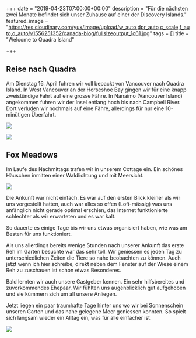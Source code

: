 +++
date = "2019-04-23T07:00:00+00:00"
description = "Für die nächsten zwei Monate befindet sich unser Zuhause auf einer der Discovery Islands."
featured_image = "https://res.cloudinary.com/yux/image/upload/w_auto,dpr_auto,c_scale,f_auto,q_auto/v1556251352/canada-blog/fullsizeoutput_1c61.jpg"
tags = []
title = "Welcome to Quadra Island"

+++
## Reise nach Quadra

Am Dienstag 16. April fuhren wir voll bepackt von Vancouver nach Quadra Island. In West Vancouver an der Horseshoe Bay gingen wir für eine knapp zweistündige Fahrt auf eine grosse Fähre. In Nanaimo (Vancouver Island) angekommen fuhren wir der Insel entlang hoch bis nach Campbell River. Dort verluden wir nochmals auf eine Fähre, allerdings für nur eine 10-minütigen Überfahrt.

![](https://res.cloudinary.com/yux/image/upload/w_auto,dpr_auto,c_scale,f_auto,q_auto/v1556251827/canada-blog/IMG_1442.jpg)

![](https://res.cloudinary.com/yux/image/upload/w_auto,dpr_auto,c_scale,f_auto,q_auto/v1556251730/canada-blog/IMG_1440.jpg)

## Fox Meadows

Im Laufe des Nachmittags trafen wir in unserem Cottage ein. Ein schönes Häuschen inmitten einer Waldlichtung und mit Meersicht.

![](https://res.cloudinary.com/yux/image/upload/w_auto,dpr_auto,c_scale,f_auto,q_auto/v1556256080/canada-blog/30bdad41_original.jpg)

Die Ankunft war nicht einfach. Es war auf den ersten Blick kleiner als wir uns vorgestellt hatten, auch war alles so offen (Loft-mässig) was uns anfänglich nicht gerade optimal erschien, das Internet funktionierte schlechter als wir erwarteten und es war kalt.

So dauerte es einige Tage bis wir uns etwas organisiert haben, wie was am Besten für uns funktioniert.

Als uns allerdings bereits wenige Stunden nach unserer Ankunft das erste Reh im Garten besuchte war das sehr toll. Wir geniessen es jeden Tag zu unterschiedlichen Zeiten die Tiere so nahe beobachten zu können. Auch jetzt wenn ich hier schreibe, direkt neben dem Fenster auf der Wiese einem Reh zu zuschauen ist schon etwas Besonderes.

Bald lernten wir auch unsere Gastgeber kennen. Ein sehr hilfsbereites und zuvorkommendes Ehepaar. Wir fühlten uns augenblicklich gut aufgehoben und sie kümmern sich um all unsere Anliegen.

Jetzt liegen ein paar traumhafte Tage hinter uns wo wir bei Sonnenschein unseren Garten und das nahe gelegene Meer geniessen konnten. So spielt sich langsam wieder ein Alltag ein, was für alle einfacher ist.

![](https://res.cloudinary.com/yux/image/upload/w_auto,dpr_auto,c_scale,f_auto,q_auto/v1556252553/canada-blog/IMG_6919.jpg)